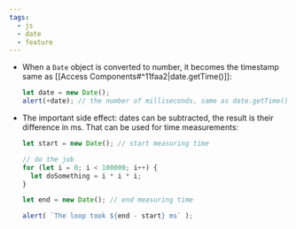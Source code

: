 ```yaml
---
tags:
  - js
  - date
  - feature
---
```


- When a `Date` object is converted to number, it becomes the timestamp same as [[Access Components#^11faa2|date.getTime()]]:
	```js
	let date = new Date();
	alert(+date); // the number of milliseconds, same as date.getTime()
	```
- The important side effect: dates can be subtracted, the result is their difference in ms. That can be used for time measurements:
	```js
	let start = new Date(); // start measuring time
	
	// do the job
	for (let i = 0; i < 100000; i++) {
	  let doSomething = i * i * i;
	}
	
	let end = new Date(); // end measuring time
	
	alert( `The loop took ${end - start} ms` );
	```